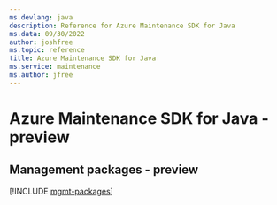 ```yaml
---
ms.devlang: java
description: Reference for Azure Maintenance SDK for Java
ms.data: 09/30/2022
author: joshfree
ms.topic: reference
title: Azure Maintenance SDK for Java
ms.service: maintenance
ms.author: jfree
---
```

# Azure Maintenance SDK for Java - preview

## Management packages - preview
[!INCLUDE [mgmt-packages](maintenance-mgmt-index.md)]